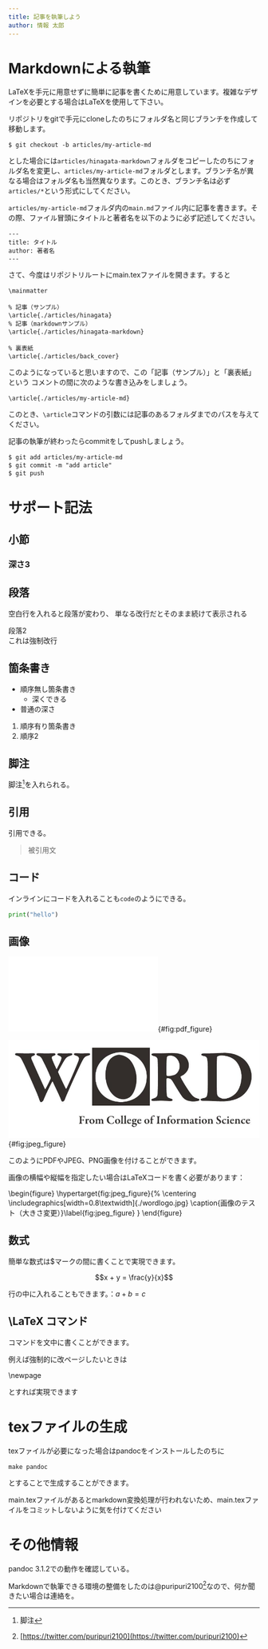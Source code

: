 ```yaml
---
title: 記事を執筆しよう
author: 情報 太郎
---
```


# Markdownによる執筆

LaTeXを手元に用意せずに簡単に記事を書くために用意しています。複雑なデザインを必要とする場合はLaTeXを使用して下さい。

リポジトリをgitで手元にcloneしたのちにフォルダ名と同じブランチを作成して移動します。

```
$ git checkout -b articles/my-article-md
```

とした場合には`articles/hinagata-markdown`フォルダをコピーしたのちにフォルダ名を変更し、`articles/my-article-md`フォルダとします。ブランチ名が異なる場合はフォルダ名も当然異なります。このとき、ブランチ名は必ず`articles/*`という形式にしてください。

`articles/my-article-md`フォルダ内の`main.md`ファイル内に記事を書きます。その際、ファイル冒頭にタイトルと著者名を以下のように必ず記述してください。


```
---
title: タイトル
author: 著者名
---
```

さて、今度はリポジトリルートにmain.texファイルを開きます。すると

```TeX
\mainmatter

% 記事（サンプル）
\article{./articles/hinagata}
% 記事（markdownサンプル）
\article{./articles/hinagata-markdown}

% 裏表紙
\article{./articles/back_cover}
```
このようになっていると思いますので、この「記事（サンプル）」と「裏表紙」という
コメントの間に次のような書き込みをしましょう。

```TeX
\article{./articles/my-article-md}
```

このとき、`\article`コマンドの引数には記事のあるフォルダまでのパスを与えてください。

記事の執筆が終わったらcommitをしてpushしましょう。

```
$ git add articles/my-article-md
$ git commit -m "add article"
$ git push
```

# サポート記法

## 小節

### 深さ3

## 段落

空白行を入れると段落が変わり、
単なる改行だとそのまま続けて表示される

段落2\
これは強制改行

## 箇条書き

- 順序無し箇条書き
  - 深くできる
- 普通の深さ

1. 順序有り箇条書き
1. 順序2

## 脚注

脚注[^footnote]を入れられる。

[^footnote]: 脚注

## 引用

引用できる。

> 被引用文

## コード

インラインにコードを入れることも`code`のようにできる。

```python
print("hello")
```

## 画像

![画像のテスト](../back_cover/wordlogo.pdf){#fig:pdf_figure}

![画像のテスト（jpeg）](./wordlogo.jpg){#fig:jpeg_figure}


このようにPDFやJPEG、PNG画像を付けることができます。

画像の横幅や縦幅を指定したい場合はLaTeXコードを書く必要があります：


\begin{figure}
\hypertarget{fig:jpeg_figure}{%
\centering
\includegraphics[width=0.8\textwidth]{./wordlogo.jpg}
\caption{画像のテスト（大きさ変更）}\label{fig:jpeg_figure}
}
\end{figure}

## 数式

簡単な数式は$マークの間に書くことで実現できます。

$$x + y = \frac{y}{x}$$


行の中に入れることもできます。：$a + b = c$


## \LaTeX コマンド

コマンドを文中に書くことができます。

例えば強制的に改ページしたいときは

\newpage

とすれば実現できます

# texファイルの生成

texファイルが必要になった場合はpandocをインストールしたのちに

```
make pandoc
```

とすることで生成することができます。

main.texファイルがあるとmarkdown変換処理が行われないため、main.texファイルをコミットしないように気を付けてください

# その他情報

pandoc 3.1.2での動作を確認している。

Markdownで執筆できる環境の整備をしたのは@puripuri2100[^puripuri2100]なので、何か聞きたい場合は連絡を。

[^puripuri2100]: [https://twitter.com/puripuri2100](https://twitter.com/puripuri2100)
